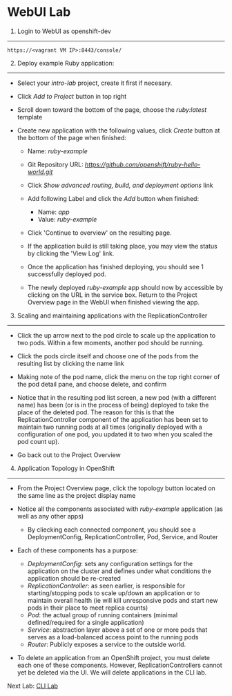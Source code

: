 WebUI Lab
=========

1) Login to WebUI as openshift-dev
----------------------------------

	https://<vagrant VM IP>:8443/console/

2) Deploy example Ruby application:
-----------------------------------
  
  - Select your _intro-lab_ project, create it first if necesary.
  
  - Click _Add to Project_ button in top right
	
  - Scroll down toward the bottom of the page, choose the _ruby:latest_ template
	
  - Create new application with the following values, click _Create_ button at the bottom of the page when finished:
    - Name: _ruby-example_
    - Git Repository URL: _https://github.com/openshift/ruby-hello-world.git_
    - Click _Show advanced routing, build, and deployment options_ link
    - Add following Label and click the _Add_ button when finished:
      - Name: _app_
      - Value: _ruby-example_

	- Click 'Continue to overview' on the resulting page.
	
	- If the application build is still taking place, you may view the status by clicking the 'View Log' link.
	
	- Once the application has finished deploying, you should see 1 successfully deployed pod.
	
	- The newly deployed _ruby-example_ app should now by accessible by clicking on the URL in the service box. Return to the Project Overview page in the WebUI when finished viewing the app.

3) Scaling and maintaining applications with the ReplicationController
----------------------------------------------------------------------
  
  - Click the up arrow next to the pod circle to scale up the application to two pods. Within a few moments, another pod should be running.
  
  - Click the pods circle itself and choose one of the pods from the resulting list by clicking the name link
  
  - Making note of the pod name, click the menu on the top right corner of the pod detail pane, and choose delete, and confirm
  
  - Notice that in the resulting pod list screen, a new pod (with a different name) has been (or is in the process of being) deployed to take the place of the deleted pod. The reason for this is that the ReplicationController component of the application has been set to maintain two running pods at all times (originally deployed with a configuration of one pod, you updated it to two when you scaled the pod count up).
  
  - Go back out to the Project Overview

4) Application Topology in OpenShift
------------------------------------

  - From the Project Overview page, click the topology button located on the same line as the project display name
  
  - Notice all the components associated with _ruby-example_ application (as well as any other apps) 
	  - By cliecking each connected component, you should see a DeploymentConfig, ReplicationController, Pod, Service, and Router
  
  - Each of these components has a purpose:
    - _DeploymentConfig_: sets any configuration settings for the application on the cluster and defines under what conditions the application should be re-created
    - _ReplicationController_: as seen earlier, is responsible for starting/stopping pods to scale up/down an application or to maintain overall health (ie will kill unresponsive pods and start new pods in their place to meet replica counts)
    - _Pod_: the actual group of running containers (minimal defined/required for a single application)
    - _Service_: abstraction layer above a set of one or more pods that serves as a load-balanced access point to the running pods 
    - _Router_: Publicly exposes a service to the outside world.
  
  - To delete an application from an OpenShift project, you must delete each one of these components. However, ReplicationControllers cannot yet be deleted via the UI. We will delete applications in the CLI lab.
	
Next Lab: [CLI Lab](cli.md)

